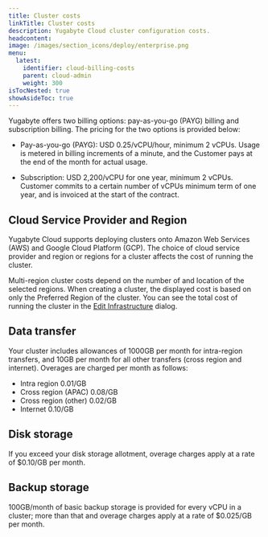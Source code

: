 ```yaml
---
title: Cluster costs
linkTitle: Cluster costs
description: Yugabyte Cloud cluster configuration costs.
headcontent:
image: /images/section_icons/deploy/enterprise.png
menu:
  latest:
    identifier: cloud-billing-costs
    parent: cloud-admin
    weight: 300
isTocNested: true
showAsideToc: true
---
```


Yugabyte offers two billing options: pay-as-you-go (PAYG) billing and subscription billing. The pricing for the two options is provided below:

- Pay-as-you-go (PAYG): USD 0.25/vCPU/hour, minimum 2 vCPUs. Usage is metered in billing increments of a minute, and the Customer pays at the end of the month for actual usage. 

- Subscription: USD 2,200/vCPU for one year, minimum 2 vCPUs. Customer commits to a certain number of vCPUs minimum term of one year, and is invoiced at the start of the contract.

## Cloud Service Provider and Region

Yugabyte Cloud supports deploying clusters onto Amazon Web Services (AWS) and Google Cloud Platform (GCP). The choice of cloud service provider and region or regions for a cluster affects the cost of running the cluster.

Multi-region cluster costs depend on the number of and location of the selected regions. When creating a cluster, the displayed cost is based on only the Preferred Region of the cluster. You can see the total cost of running the cluster in the [Edit Infrastructure](../../cloud-clusters/configure-clusters/#infrastructure) dialog.

## Data transfer

Your cluster includes allowances of 1000GB per month for intra-region transfers, and 10GB per month for all other transfers (cross region and internet). Overages are charged per month as follows:

- Intra region 0.01/GB
- Cross region (APAC) 0.08/GB
- Cross region (other) 0.02/GB
- Internet 0.10/GB

## Disk storage

If you exceed your disk storage allotment, overage charges apply at a rate of $0.10/GB per month.

## Backup storage

100GB/month of basic backup storage is provided for every vCPU in a cluster; more than that and overage charges apply at a rate of $0.025/GB per month.
